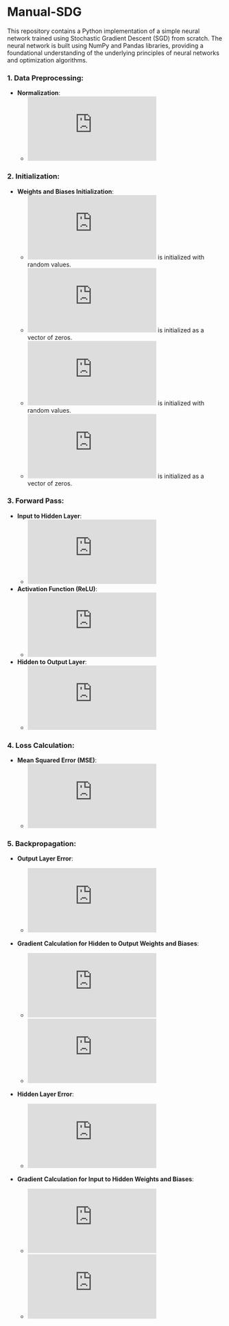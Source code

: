 # Manual-SDG
This repository contains a Python implementation of a simple neural network trained using Stochastic Gradient Descent (SGD) from scratch. The neural network is built using NumPy and Pandas libraries, providing a foundational understanding of the underlying principles of neural networks and optimization algorithms.


### 1. Data Preprocessing:
- **Normalization**: 
  - ![equation](https://latex.codecogs.com/svg.latex?X%20%3D%20%5Cfrac%7BX%20-%20%5Ctext%7Bmean%7D%28X%29%7D%7B%5Ctext%7Bstd%7D%28X%29%7D)

### 2. Initialization:
- **Weights and Biases Initialization**: 
  - ![equation](https://latex.codecogs.com/svg.latex?W_%7B%5Ctext%7Binput_hidden%7D%7D) is initialized with random values.
  - ![equation](https://latex.codecogs.com/svg.latex?b_%7B%5Ctext%7Bhidden%7D%7D) is initialized as a vector of zeros.
  - ![equation](https://latex.codecogs.com/svg.latex?W_%7B%5Ctext%7Bhidden_output%7D%7D) is initialized with random values.
  - ![equation](https://latex.codecogs.com/svg.latex?b_%7B%5Ctext%7Boutput%7D%7D) is initialized as a vector of zeros.

### 3. Forward Pass:
- **Input to Hidden Layer**:
  - ![equation](https://latex.codecogs.com/svg.latex?%5Ctext%7Bhidden_output%7D%20%3D%20X%20%5Ccdot%20W_%7B%5Ctext%7Binput_hidden%7D%7D%20&plus;%20b_%7B%5Ctext%7Bhidden%7D%7D)
- **Activation Function (ReLU)**:
  - ![equation](https://latex.codecogs.com/svg.latex?%5Ctext%7Bhidden_activation%7D%20%3D%20%5Ctext%7Bmax%7D%280%2C%20%5Ctext%7Bhidden_output%7D%29)
- **Hidden to Output Layer**:
  - ![equation](https://latex.codecogs.com/svg.latex?%5Ctext%7Boutput%7D%20%3D%20%5Ctext%7Bhidden_activation%7D%20%5Ccdot%20W_%7B%5Ctext%7Bhidden_output%7D%7D%20&plus;%20b_%7B%5Ctext%7Boutput%7D%7D)

### 4. Loss Calculation:
- **Mean Squared Error (MSE)**:
  - ![equation](https://latex.codecogs.com/svg.latex?%5Ctext%7BLoss%7D%20%3D%20%5Cfrac%7B1%7D%7BN%7D%20%5Csum_%7Bi%3D1%7D%5E%7BN%7D%20%28%5Ctext%7Bpredictions%7D_i%20-%20%5Ctext%7Btargets%7D_i%29%5E2)

### 5. Backpropagation:
- **Output Layer Error**:
  - ![equation](https://latex.codecogs.com/svg.latex?%5Ctext%7Boutput_error%7D%20%3D%20%5Cfrac%7B2%7D%7BN%7D%20%28%5Ctext%7Bpredictions%7D%20-%20%5Ctext%7Btargets%7D%29)
- **Gradient Calculation for Hidden to Output Weights and Biases**:
  - ![equation](https://latex.codecogs.com/svg.latex?%5Cfrac%7B%5Cpartial%20%5Ctext%7BLoss%7D%7D%7B%5Cpartial%20W_%7B%5Ctext%7Bhidden_output%7D%7D%7D%7D%20%3D%20%5Ctext%7Bhidden_activation%7D%5ET%20%5Ccdot%20%5Ctext%7Boutput_error%7D)
  - ![equation](https://latex.codecogs.com/svg.latex?%5Cfrac%7B%5Cpartial%20%5Ctext%7BLoss%7D%7D%7B%5Cpartial%20b_%7B%5Ctext%7Boutput%7D%7D%7D%7D%20%3D%20%5Csum%20%5Ctext%7Boutput_error%7D)

- **Hidden Layer Error**:
  - ![equation](https://latex.codecogs.com/svg.latex?%5Ctext%7Bhidden_error%7D%20%3D%20%5Ctext%7Boutput_error%7D%20%5Ccdot%20W_%7B%5Ctext%7Bhidden_output%7D%7D%5ET)
- **Gradient Calculation for Input to Hidden Weights and Biases**:
  - ![equation](https://latex.codecogs.com/svg.latex?%5Cfrac%7B%5Cpartial%20%5Ctext%7BLoss%7D%7D%7B%5Cpartial%20W_%7B%5Ctext%7Binput_hidden%7D%7D%7D%7D%20%3D%20X%5ET%20%5Ccdot%20%5Ctext%7Bhidden_error%7D)
  - ![equation](https://latex.codecogs.com/svg.latex?%5Cfrac%7B%5Cpartial%20%5Ctext%7BLoss%7D%7D%7B%5Cpartial%20b_%7B%5Ctext%7Bhidden%7D%7D%7D%7D%20%3D%20%5Csum%20%5Ctext%7Bhidden_error%7D)

